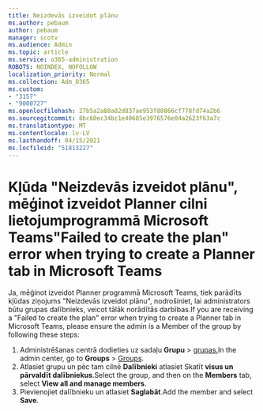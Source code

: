 ```yaml
---
title: Neizdevās izveidot plānu
ms.author: pebaum
author: pebaum
manager: scotv
ms.audience: Admin
ms.topic: article
ms.service: o365-administration
ROBOTS: NOINDEX, NOFOLLOW
localization_priority: Normal
ms.collection: Adm_O365
ms.custom:
- "3157"
- "9000727"
ms.openlocfilehash: 27b5a2a88a82d837ae953f88866cf778fd74a2b6
ms.sourcegitcommit: 8bc60ec34bc1e40685e3976576e04a2623f63a7c
ms.translationtype: MT
ms.contentlocale: lv-LV
ms.lasthandoff: 04/15/2021
ms.locfileid: "51813227"
---
```

# <a name="failed-to-create-the-plan-error-when-trying-to-create-a-planner-tab-in-microsoft-teams"></a><span data-ttu-id="19d45-102">Kļūda "Neizdevās izveidot plānu", mēģinot izveidot Planner cilni lietojumprogrammā Microsoft Teams</span><span class="sxs-lookup"><span data-stu-id="19d45-102">"Failed to create the plan" error when trying to create a Planner tab in Microsoft Teams</span></span>

<span data-ttu-id="19d45-103">Ja, mēģinot izveidot Planner programmā Microsoft Teams, tiek parādīts kļūdas ziņojums "Neizdevās izveidot plānu", nodrošiniet, lai administrators būtu grupas dalībnieks, veicot tālāk norādītās darbības.</span><span class="sxs-lookup"><span data-stu-id="19d45-103">If you are receiving a "Failed to create the plan" error when trying to create a Planner tab in Microsoft Teams, please ensure the admin is a Member of the group by following these steps:</span></span>

1. <span data-ttu-id="19d45-104">Administrēšanas centrā dodieties uz sadaļu **Grupu**  >  [grupas.](https://admin.microsoft.com/Adminportal/Home?source=applauncher#/groups)</span><span class="sxs-lookup"><span data-stu-id="19d45-104">In the admin center, go to **Groups** > [Groups](https://admin.microsoft.com/Adminportal/Home?source=applauncher#/groups).</span></span> 
2. <span data-ttu-id="19d45-105">Atlasiet grupu un pēc tam cilnē **Dalībnieki** atlasiet Skatīt **visus un pārvaldīt dalībniekus**.</span><span class="sxs-lookup"><span data-stu-id="19d45-105">Select the group, and then on the **Members** tab, select **View all and manage members**.</span></span>
3. <span data-ttu-id="19d45-106">Pievienojiet dalībnieku un atlasiet **Saglabāt**.</span><span class="sxs-lookup"><span data-stu-id="19d45-106">Add the member and select **Save**.</span></span>